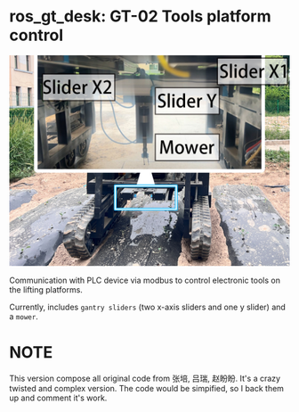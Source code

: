 # ros_gt_desk: GT-02 Tools platform control

![Show](misc/ros_gt_desk.jpg)

Communication with PLC device via modbus to control electronic tools on the lifting platforms.

Currently, includes `gantry sliders` (two x-axis sliders and one y slider) and a `mower`.

# NOTE
This version compose all original code from 张培, 吕瑞, 赵盼盼. It's a crazy twisted and complex version. The code would be simpified, so I back them up and comment it's work. 